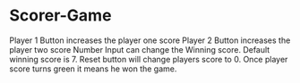# Scorer-Game

Player 1 Button increases the player one score
Player 2 Button increases the player two score
Number Input can change the Winning score.
Default winning score is 7.
Reset button will change players score to 0.
Once player score turns green it means he won the game.
